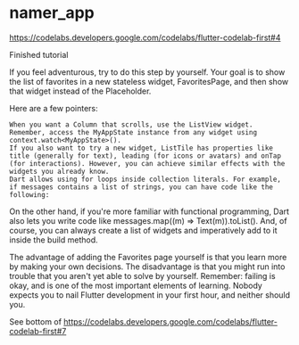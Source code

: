 # namer_app

https://codelabs.developers.google.com/codelabs/flutter-codelab-first#4

Finished tutorial

If you feel adventurous, try to do this step by yourself. Your goal is to show the list of favorites in a new stateless widget, FavoritesPage, and then show that widget instead of the Placeholder.

Here are a few pointers:

    When you want a Column that scrolls, use the ListView widget.
    Remember, access the MyAppState instance from any widget using context.watch<MyAppState>().
    If you also want to try a new widget, ListTile has properties like title (generally for text), leading (for icons or avatars) and onTap (for interactions). However, you can achieve similar effects with the widgets you already know.
    Dart allows using for loops inside collection literals. For example, if messages contains a list of strings, you can have code like the following:

On the other hand, if you're more familiar with functional programming, Dart also lets you write code like messages.map((m) => Text(m)).toList(). And, of course, you can always create a list of widgets and imperatively add to it inside the build method.

The advantage of adding the Favorites page yourself is that you learn more by making your own decisions. The disadvantage is that you might run into trouble that you aren't yet able to solve by yourself. Remember: failing is okay, and is one of the most important elements of learning. Nobody expects you to nail Flutter development in your first hour, and neither should you.

See bottom of https://codelabs.developers.google.com/codelabs/flutter-codelab-first#7
